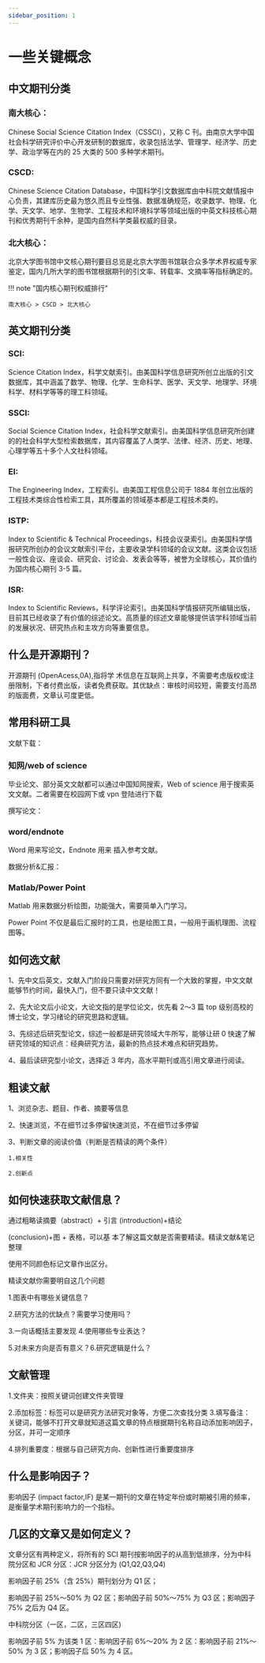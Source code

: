 ```yaml
---
sidebar_position: 1
---
```


# 一些关键概念

## 中文期刊分类

### 南大核心：

Chinese Social Science Citation Index（CSSCI），又称 C 刊。由南京大学中国社会科学研究评价中心开发研制的数据库，收录包括法学、管理学、经济学、历史学、政治学等在内的 25 大类的 500 多种学术期刊。

### CSCD:

Chinese Science Citation Database，中国科学引文数据库由中科院文献情报中心负责，其建库历史最为悠久而且专业性强、数据准确规范，收录数学、物理、化学、天文学、地学、生物学、工程技术和环境科学等领域出版的中英文科技核心期刊和优秀期刊千余种，是国内自然科学类最权威的目录。

### 北大核心：

北京大学图书馆中文核心期刊要目总览是北京大学图书馆联合众多学术界权威专家鉴定，国内几所大学的图书馆根据期刊的引文率、转载率、文摘率等指标确定的。

!!! note "国内核心期刊权威排行"

    南大核心 > CSCD > 北大核心

## 英文期刊分类

### SCI:

Science Citation Index，科学文献索引。由美国科学信息研究所创立出版的引文数据库，其中涵盖了数学、物理、化学、生命科学、医学、天文学、地理学、环境科学、材料学等等的理工科领域。

### SSCI:

Social Science Citation Index，社会科学文献索引。由美国科学信息研究所创建的的社会科学大型检索数据库，其内容覆盖了人类学、法律、经济、历史、地理、心理学等五十多个人文社科领域。

### EI:

The Engineering Index，工程索引。由美国工程信息公司于 1884 年创立出版的工程技术类综合性检索工具，其所覆盖的领域基本都是工程技术类的。

### ISTP:

Index to Scientific & Technical Proceedings，科技会议录索引。由美国科学情报研究所创办的会议文献索引平台，主要收录学科领域的会议文献。这类会议包括一般性会议、座谈会、研究会、讨论会、发表会等等，被誉为全球核心，其价值约为国内核心期刊 3-5 篇。

### ISR:

Index to Scientific Reviews，科学评论索引。由美国科学情报研究所编辑出版，目前其已经收录了有价值的综述论文。高质量的综述文章能够提供该学科领域当前的发展状况、研究热点和主攻方向等重要信息。

## 什么是开源期刊？

开源期刊 (OpenAcess,0A),指将学 术信息在互联网上共享，不需要考虑版权或注册限制，下者付费出版，读者免费获取。其优缺点：审核时间较短，需要支付高昂的版面费，文章认可度更低。

## 常用科研工具

文献下载：

### 知网/web of science

毕业论文、部分英文文献都可以通过中国知网搜索，Web of science 用于搜索英文文献。二者需要在校园网下或 vpn 登陆进行下载

撰写论文：

### word/endnote

Word 用来写论文，Endnote 用来 插入参考文献。

数据分析&汇报：

### Matlab/Power Point

Matlab 用来数据分析绘图，功能强大，需要简单入门学习。

Power Point 不仅是最后汇报时的工具，也是绘图工具，一般用于画机理图、流程图等。

## 如何选文献

1、先中文后英文，文献入门阶段只需要对研究方同有一个大致的掌握，中文文献能够节约时间，最快入门，但不要只读中文文献！

2、先大论文后小论文，大论文指的是学位论文，优先看 2～3 篇 top 级别高校的博士论文，学习绪论的研究思路和逻辑。

3、先综述后研究型论文，综述一般都是研究领域大牛所写，能够让研 0 快速了解研究领域的知识点：经典研究方法，最新的热点技术难点和研究趋势。

4、最后读研究型小论文，选择近 3 年内，高水平期刊或高引用文章进行阅读。

## 粗读文献

1、浏览杂志、题目、作者、摘要等信息

2、快速浏览，不在细节过多停留快速浏览，不在细节过多停留

3、判断文章的阅读价值（判断是否精读的两个条件）

    1.相关性

    2.创新点

## 如何快速获取文献信息？

通过粗略读摘要（abstract）+ 引言 (introduction)+结论

(conclusion)+图 + 表格，可以基 本了解这篇文献是否需要精读。精读文献&笔记整理

使用不同颜色标记文章作出区分。

精读文献你需要明自这几个问题

1.图表中有哪些关键信息？

2.研究方法的优缺点？需要学习使用吗？

3.一向话概括主要发现 4.使用哪些专业表达？

5.对未来方向是否有意义？6.研究逻辑是什么？

## 文献管理

1.文件夹：按照关键词创建文件夹管理

2.添加标签：标签可以是研究方法研究对象等，方便二次查找分类 3.填写备注：关键词，能够不打开文章就知道这篇文章的特点根据期刊名称自动添加影响因子，分区，并可一定顺序

4.排列重要度：根据与自己研究方向、创新性进行重要度排序

## 什么是影响因子？

影响因子 (impact factor,IF) 是某一期刊的文章在特定年份或时期被引用的频率，是衡量学术期刊影响力的一个指标。

## 几区的文章又是如何定义？

文章分区有两种定义，将所有的 SCI 期刊按影响因子的从高到低排序，分为中科院分区和 JCR 分区：JCR 分区分为 (Q1,Q2,Q3,Q4)

影响因子前 25%（含 25%）期刊划分为 Q1 区；

影响因子前 25%～50% 为 Q2 区；影响因子前 50%～75% 为 Q3 区；影响因子 75% 之后为 Q4 区。

中科院分区（一区，二区，三区四区)

影响因子前 5% 为该类 1 区：影响因子前 6%～20% 为 2 区：影响因子前 21%～50% 为 3 区；影响因子后 50% 为 4 区。
